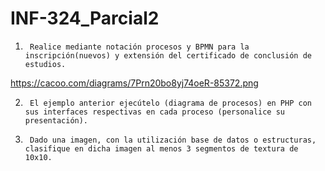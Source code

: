 # INF-324_Parcial2
1.      Realice mediante notación procesos y BPMN para la inscripción(nuevos) y extensión del certificado de conclusión de estudios.

https://cacoo.com/diagrams/7Prn20bo8yj74oeR-85372.png

2.      El ejemplo anterior ejecútelo (diagrama de procesos) en PHP con sus interfaces respectivas en cada proceso (personalice su presentación).

3.      Dado una imagen, con la utilización base de datos o estructuras, clasifique en dicha imagen al menos 3 segmentos de textura de 10x10.
